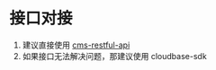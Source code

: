 # 接口对接

1. 建议直接使用 [cms-restful-api](https://docs.cloudbase.net/cms/intro.html)
2. 如果接口无法解决问题，那建议使用 cloudbase-sdk
